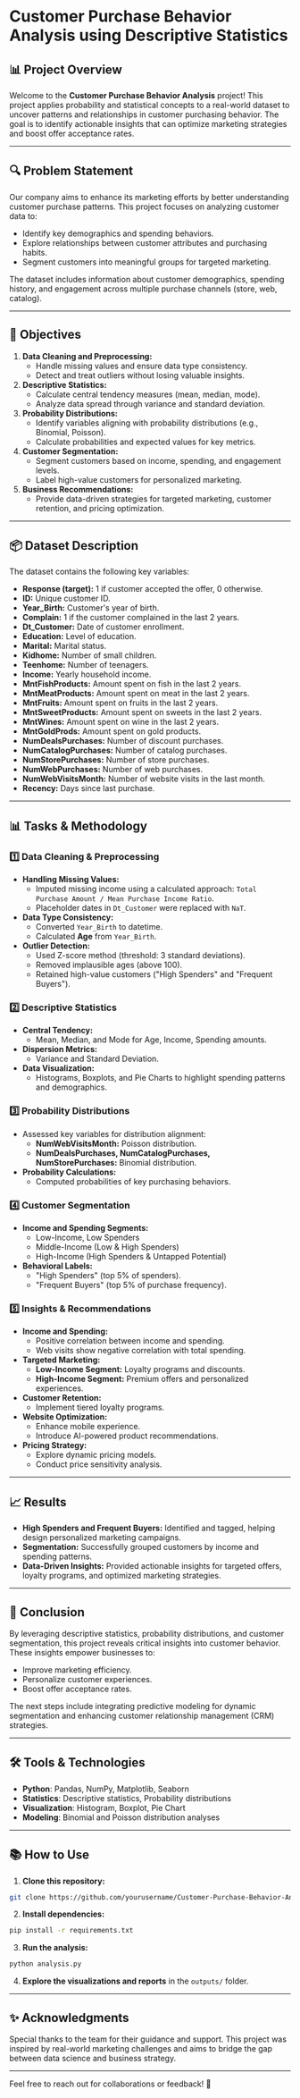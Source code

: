 # Customer Purchase Behavior Analysis using Descriptive Statistics

## 📊 Project Overview
Welcome to the **Customer Purchase Behavior Analysis** project! This project applies probability and statistical concepts to a real-world dataset to uncover patterns and relationships in customer purchasing behavior. The goal is to identify actionable insights that can optimize marketing strategies and boost offer acceptance rates.

---

## 🔍 Problem Statement
Our company aims to enhance its marketing efforts by better understanding customer purchase patterns. This project focuses on analyzing customer data to:
- Identify key demographics and spending behaviors.
- Explore relationships between customer attributes and purchasing habits.
- Segment customers into meaningful groups for targeted marketing.

The dataset includes information about customer demographics, spending history, and engagement across multiple purchase channels (store, web, catalog).

---

## 🎯 Objectives
1. **Data Cleaning and Preprocessing:**
   - Handle missing values and ensure data type consistency.
   - Detect and treat outliers without losing valuable insights.
2. **Descriptive Statistics:**
   - Calculate central tendency measures (mean, median, mode).
   - Analyze data spread through variance and standard deviation.
3. **Probability Distributions:**
   - Identify variables aligning with probability distributions (e.g., Binomial, Poisson).
   - Calculate probabilities and expected values for key metrics.
4. **Customer Segmentation:**
   - Segment customers based on income, spending, and engagement levels.
   - Label high-value customers for personalized marketing.
5. **Business Recommendations:**
   - Provide data-driven strategies for targeted marketing, customer retention, and pricing optimization.

---

## 📦 Dataset Description
The dataset contains the following key variables:

- **Response (target):** 1 if customer accepted the offer, 0 otherwise.
- **ID:** Unique customer ID.
- **Year_Birth:** Customer's year of birth.
- **Complain:** 1 if the customer complained in the last 2 years.
- **Dt_Customer:** Date of customer enrollment.
- **Education:** Level of education.
- **Marital:** Marital status.
- **Kidhome:** Number of small children.
- **Teenhome:** Number of teenagers.
- **Income:** Yearly household income.
- **MntFishProducts:** Amount spent on fish in the last 2 years.
- **MntMeatProducts:** Amount spent on meat in the last 2 years.
- **MntFruits:** Amount spent on fruits in the last 2 years.
- **MntSweetProducts:** Amount spent on sweets in the last 2 years.
- **MntWines:** Amount spent on wine in the last 2 years.
- **MntGoldProds:** Amount spent on gold products.
- **NumDealsPurchases:** Number of discount purchases.
- **NumCatalogPurchases:** Number of catalog purchases.
- **NumStorePurchases:** Number of store purchases.
- **NumWebPurchases:** Number of web purchases.
- **NumWebVisitsMonth:** Number of website visits in the last month.
- **Recency:** Days since last purchase.

---

## 📊 Tasks & Methodology
### 1️⃣ Data Cleaning & Preprocessing
- **Handling Missing Values:**
  - Imputed missing income using a calculated approach: `Total Purchase Amount / Mean Purchase Income Ratio`.
  - Placeholder dates in `Dt_Customer` were replaced with `NaT`.
- **Data Type Consistency:**
  - Converted `Year_Birth` to datetime.
  - Calculated **Age** from `Year_Birth`.
- **Outlier Detection:**
  - Used Z-score method (threshold: 3 standard deviations).
  - Removed implausible ages (above 100).
  - Retained high-value customers ("High Spenders" and "Frequent Buyers").

### 2️⃣ Descriptive Statistics
- **Central Tendency:**
  - Mean, Median, and Mode for Age, Income, Spending amounts.
- **Dispersion Metrics:**
  - Variance and Standard Deviation.
- **Data Visualization:**
  - Histograms, Boxplots, and Pie Charts to highlight spending patterns and demographics.

### 3️⃣ Probability Distributions
- Assessed key variables for distribution alignment:
  - **NumWebVisitsMonth:** Poisson distribution.
  - **NumDealsPurchases, NumCatalogPurchases, NumStorePurchases:** Binomial distribution.
- **Probability Calculations:**
  - Computed probabilities of key purchasing behaviors.

### 4️⃣ Customer Segmentation
- **Income and Spending Segments:**
  - Low-Income, Low Spenders
  - Middle-Income (Low & High Spenders)
  - High-Income (High Spenders & Untapped Potential)
- **Behavioral Labels:**
  - "High Spenders" (top 5% of spenders).
  - "Frequent Buyers" (top 5% of purchase frequency).

### 5️⃣ Insights & Recommendations
- **Income and Spending:**
  - Positive correlation between income and spending.
  - Web visits show negative correlation with total spending.
- **Targeted Marketing:**
  - **Low-Income Segment:** Loyalty programs and discounts.
  - **High-Income Segment:** Premium offers and personalized experiences.
- **Customer Retention:**
  - Implement tiered loyalty programs.
- **Website Optimization:**
  - Enhance mobile experience.
  - Introduce AI-powered product recommendations.
- **Pricing Strategy:**
  - Explore dynamic pricing models.
  - Conduct price sensitivity analysis.

---

## 📈 Results
- **High Spenders and Frequent Buyers:** Identified and tagged, helping design personalized marketing campaigns.
- **Segmentation:** Successfully grouped customers by income and spending patterns.
- **Data-Driven Insights:** Provided actionable insights for targeted offers, loyalty programs, and optimized marketing strategies.

---

## 🚀 Conclusion
By leveraging descriptive statistics, probability distributions, and customer segmentation, this project reveals critical insights into customer behavior. These insights empower businesses to:
- Improve marketing efficiency.
- Personalize customer experiences.
- Boost offer acceptance rates.

The next steps include integrating predictive modeling for dynamic segmentation and enhancing customer relationship management (CRM) strategies.

---

## 🛠️ Tools & Technologies
- **Python**: Pandas, NumPy, Matplotlib, Seaborn
- **Statistics**: Descriptive statistics, Probability distributions
- **Visualization**: Histogram, Boxplot, Pie Chart
- **Modeling**: Binomial and Poisson distribution analyses

---

## 📚 How to Use
1. **Clone this repository:**
```bash
git clone https://github.com/yourusername/Customer-Purchase-Behavior-Analysis.git
```
2. **Install dependencies:**
```bash
pip install -r requirements.txt
```
3. **Run the analysis:**
```bash
python analysis.py
```
4. **Explore the visualizations and reports** in the `outputs/` folder.

---

## ✨ Acknowledgments
Special thanks to the team for their guidance and support. This project was inspired by real-world marketing challenges and aims to bridge the gap between data science and business strategy.

---

Feel free to reach out for collaborations or feedback! 🚀
